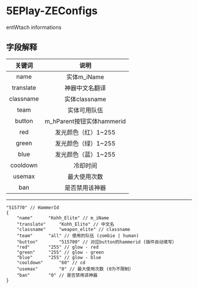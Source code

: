 # 5EPlay-ZEConfigs
entWtach informations
## 字段解释
| 关键词 | 说明            		|
|:----------:|:-------------------:|
| name  | 实体m_iName  	|
| translate  | 神器中文名翻译 	|
| classname  | 实体classname 	|
| team  | 实体可用队伍	|
| button  | m_hParent按钮实体hammerid 	|
| red | 发光颜色（红）1~255	|
| green  | 发光颜色（绿）1~255 	|
| blue  | 发光颜色（蓝）1~255 	|
| cooldown  | 冷却时间	|
| usemax  | 最大使用次数 	|
| ban  | 是否禁用该神器	|
---

```
"515770" // HammerId
{
	"name"		"Kohh_Elite" // m_iName
	"translate"		"Kohh_Elite" // 中文名
	"classname"		"weapon_elite" // classname
	"team"		"all" // 使用的队伍 (zombie | human)
	"button"		"515700" // 对应button的hammerid (插件自动填写）
	"red"		"255" // glow - red
	"green"		"255" // glow - green
	"blue"		"255" // glow - blue
	"cooldown"		"60" // cd
	"usemax"		"0" // 最大使用次数 (0为不限制）
	"ban"		"0" // 是否禁用该神器
}
```
